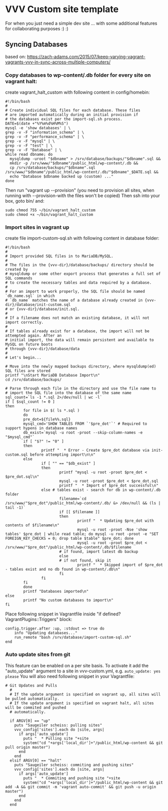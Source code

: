 # VVV Custom site template
For when you just need a simple dev site ... with some additional features for collaborating purposes :) :)

## Syncing Databases

based on: https://zach-adams.com/2015/07/keep-varying-vagrant-vagrants-vvv-in-sync-across-multiple-computers/

### Copy databases to wp-content/.db folder for every site on vagrant halt:
create vagrant_halt_custom with following content in config/homebin:
```
#!/bin/bash
#
# Create individual SQL files for each database. These files
# are imported automatically during an initial provision if
# the databases exist per the import-sql.sh process.
DATE=$(date +"%Y%m%d%H%M%S")
mysql -e 'show databases' | \
grep -v -F "information_schema" | \
grep -v -F "performance_schema" | \
grep -v -F "mysql" | \
grep -v -F "test" | \
grep -v -F "Database" | \
while read dbname; do
  mysqldump -uroot "$dbname" > /srv/database/backups/"$dbname".sql &&
  mkdir -p /srv/www/"$dbname"/public_html/wp-content/.db &&
  cp /srv/database/backups/"$dbname".sql /srv/www/"$dbname"/public_html/wp-content/.db/"$dbname"_$DATE.sql &&
  echo "Database $dbname backed up (custom) ..."
done
```

Then run "vagrant up --provision" (you need to provision all sites, when running with --provision-with the files won't be copied)
Then ssh into your box, goto bin/ and:
```
sudo chmod 755 ~/bin/vagrant_halt_custom
sudo chmod +x ~/bin/vagrant_halt_custom
```

### Import sites in vagrant up
create file import-custom-sql.sh with following content in database folder:
```
#!/bin/bash
#
# Import provided SQL files in to MariaDB/MySQL.
#
# The files in the {vvv-dir}/database/backups/ directory should be created by
# mysqldump or some other export process that generates a full set of SQL commands
# to create the necessary tables and data required by a database.
#
# For an import to work properly, the SQL file should be named `db_name.sql` in which
# `db_name` matches the name of a database already created in {vvv-dir}/database/init-custom.sql
# or {vvv-dir}/database/init.sql.
#
# If a filename does not match an existing database, it will not import correctly.
#
# If tables already exist for a database, the import will not be attempted again. After an
# initial import, the data will remain persistent and available to MySQL on future boots
# through {vvv-dir}/database/data
#
# Let's begin...

# Move into the newly mapped backups directory, where mysqldump(ed) SQL files are stored
printf "\nStart MariaDB Database Import\n"
cd /srv/database/backups/

# Parse through each file in the directory and use the file name to
# import the SQL file into the database of the same name
sql_count=`ls -1 *.sql 2>/dev/null | wc -l`
if [ $sql_count != 0 ]
then
        for file in $( ls *.sql )
        do
        pre_dot=${file%%.sql}
        mysql_cmd='SHOW TABLES FROM `'$pre_dot'`' # Required to support hypens in database names
        db_exist=`mysql -u root -proot --skip-column-names -e "$mysql_cmd"`
        if [ "$?" != "0" ]
        then
                printf "  * Error - Create $pre_dot database via init-custom.sql before attempting import\n\n"
        else
                if [ "" == "$db_exist" ]
                then
                        printf "mysql -u root -proot $pre_dot < $pre_dot.sql\n"
                        mysql -u root -proot $pre_dot < $pre_dot.sql
                        printf "  * Import of $pre_dot successful\n"
                else # tables exist - search for db in wp-content/.db folder
                        filename=`cd /srv/www/"$pre_dot"/public_html/wp-content/.db/ &> /dev/null && (ls | tail -1)`
                        if [[ $filename ]]
                        then
                                printf "  * Updating $pre_dot with contents of $filename\n"
                                mysql -u root -proot -Nse 'show tables' $pre_dot | while read table; do mysql -u root -proot -e "SET FOREIGN_KEY_CHECKS = 0; drop table $table" $pre_dot; done
                                mysql -u root -proot $pre_dot < /srv/www/"$pre_dot"/public_html/wp-content/.db/$filename
                        # if found, import latest db backup
                        else
                        # if not found, skip it
                                printf "  * Skipped import of $pre_dot - tables exist and no db found in wp-content/.db\n"
                        fi
                fi
        fi
        done
        printf "Databases imported\n"
else
        printf "No custom databases to import\n"
fi

```

Place following snippet in Vagrantfile inside "if defined? VagrantPlugins::Triggers" block:
```
config.trigger.after :up, :stdout => true do
	info "Updating databases..."
	run_remote "bash /srv/database/import-custom-sql.sh"
end
```

### Auto update sites from git
This feature can be enabled on a per site basis. To activate it add the "auto_update" argument to a site in vvv-custom.yml, e.g.
```auto_update: yes please```
You will also need following snippet in your Vagrantfile:
```
# Git Updates and Pulls
  # 
  # If the update argument is specified on vagrant up, all sites will be pulled automatically.
  # If the update argument is specified on vagrant halt, all sites will be commited and pushed
  # automatically.

  if ARGV[0] == "up"
    puts "Saugeiler scheiss: pulling sites"
    vvv_config['sites'].each do |site, args|
      if args['auto_update']
        puts "  * Pulling site "+site
        system("cd "+args['local_dir']+"/public_html/wp-content && git pull origin master")
      end
    end
  elsif ARGV[0] == "halt"
    puts "Saugeiler scheiss: commiting and pushing sites"
    vvv_config['sites'].each do |site, args|
      if args['auto_update']
        puts "  * Commiting and pushing site "+site
        system("cd "+args['local_dir']+"/public_html/wp-content && git add -A && git commit -m 'vagrant auto-commit' && git push -u origin master")
      end
    end
  end
```



